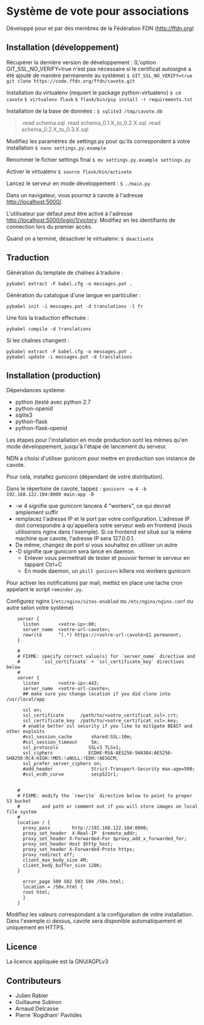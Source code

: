 Système de vote pour associations
=================================

Développé pour et par des membres de la Fédération FDN (http://ffdn.org)

Installation (développement)
----------------------------

Récupérer la dernière version de développement :
(L'option GIT_SSL_NO_VERIFY=true n'est pas nécessaire si le certificat autosigné a été ajouté de manière permanente au système)
`$ GIT_SSL_NO_VERIFY=true git clone https://code.ffdn.org/ffdn/cavote.git`

Installation du virtualenv (requiert le package python-virtualenv)
`$ cd cavote`
`$ virtualenv flask`
`$ flask/bin/pip install -r requirements.txt`

Installation de la base de données :
`$ sqlite3 /tmp/cavote.db`
 > .read schema.sql
 > .read schema_0.1.X_to_0.2.X.sql
 > .read schema_0.2.X_to_0.3.X.sql
 
Modifiez les paramètres de settings.py pour qu'ils correspondent à votre installation
`$ nano settings.py.example`

Renommer le fichier settings final
`$ mv settings.py.example settings.py`

Activer le virtualenv
`$ source flask/bin/activate`

Lancez le serveur en mode développement :
`$ ./main.py`

Dans un navigateur, vous pourrez à cavote à l'adresse
<http://localhost:5000/>.

L'utilisateur par défaut peut être activé à l'adresse
<http://localhost:5000/login/1/victory>. Modifiez en les
identifiants de connection lors du premier accès.

Quand on a terminé, désactiver le virtualenv:
`$ deactivate`

Traduction
----------

Génération du template de chaînes à traduire :
    
    pybabel extract -F babel.cfg -o messages.pot .

Génération du catalogue d'une langue en particulier :

    pybabel init -i messages.pot -d translations -l fr

Une fois la traduction effectuée :
    
    pybabel compile -d translations

Si les chaînes changent :

    pybabel extract -F babel.cfg -o messages.pot .
    pybabel update -i messages.pot -d translations


Installation (production)
-------------------------

Dépendances système:

 - python (testé avec python 2.7
 - python-openid
 - sqlite3
 - python-flask
 - python-flask-openid

Les étapes pour l'installation en mode production sont les
mêmes qu'en mode développement, jusqu'à l'étape de lancement
du serveur.

NDN a choisi d'utiliser gunicorn pour mettre en production
son instance de cavote.

Pour celà, installez gunicorn (dépendant de votre distribution).

Dans le répertoire de cavote, tappez :
`gunicorn -w 4 -b 192.168.122.104:8000 main:app -D`

 - -w 4 signifie que gunicorn lancera 4 "workers", ce qui devrait amplement suffir
 - remplacez l'adresse IP et le port par votre configuration. L'adresse IP doit
 correspondre à qu'appellera votre serveur web en frontend (nous utiliserons nginx dans l'exemple).
 Si ce frontend est situé sur la même machine que cavote, l'adresse IP sera 127.0.0.1.
 - De même, changez de port si vous souhaitez en utiliser un autre
 - -D signifie que gunicorn sera lancé en daemon. 
   - Enlever vous permettrait de tester et pouvoir fermer le serveur en tappant Ctrl+C 
   - En mode daemon, un `pkill gunicorn` killera vos workers gunicorn

Pour activer les notifications par mail, mettez en place une tache cron appelant le script `reminder.py`.

Configurez nginx (`/etc/nginx/sites-enabled` ou `/etc/nginx/nginx.conf` ou
autre selon votre système)

		server {
		  listen       <votre-ip>:80;
		  server_name  <votre-url-cavote>;
		  rewrite      ^(.*) https://<votre-url-cavote>$1 permanent;
		}
		
		#
		# FIXME: specify correct value(s) for `server_name` directive and
		#        `ssl_certificate` + `ssl_certificate_key` directives below
		#
		server {
		  listen       <votre-ip>:443;
		  server_name  <votre-url-cavote>;
		  ## make sure you change location if you did clone into /usr/local/app
		
		  ssl on;
		  ssl_certificate      /path/to/<votre_certificat_ssl>.crt;
		  ssl_certificate_key  /path/to/<votre_certificat_ssl>.key;
		  # enable better ssl security if you like to mitigate BEAST and other exploits
		  #ssl_session_cache       shared:SSL:10m;
		  #ssl_session_timeout     5m;
		  ssl_protocols           SSLv3 TLSv1;
		  ssl_ciphers             ECDHE-RSA-AES256-SHA384:AES256-SHA256:RC4:HIGH:!MD5:!aNULL:!EDH:!AESGCM;
		  ssl_prefer_server_ciphers on;
		  #add_header              Strict-Transport-Security max-age=500;
		  #ssl_ecdh_curve          secp521r1;
		
		
		#
		# FIXME: modify the `rewrite` directive below to point to proper S3 bucket
		#        and path or comment out if you will store images on local file system
		#
		location / {
		  proxy_pass        http://192.168.122.104:8000;
		  proxy_set_header  X-Real-IP  $remote_addr;
		  proxy_set_header X-Forwarded-For $proxy_add_x_forwarded_for;
		  proxy_set_header Host $http_host;
		  proxy_set_header X-Forwarded-Proto https;
		  proxy_redirect off;
		  client_max_body_size 4M;
		  client_body_buffer_size 128K;
		}
		
		  error_page 500 502 503 504 /50x.html;
		  location = /50x.html {
		  root html;
		  }
		}


Modifiez les valeurs correspondant a la configuration de votre installation.
Dans l'exemple ci dessus, cavote sera disponible automatiquement et uniquement
en HTTPS.

Licence
-------

La licence appliquée est la GNU/AGPLv3

Contributeurs
-------------

 - Julien Rabier
 - Guillaume Subiron
 - Arnaud Delcasse
 - Pierre 'Rogdham' Pavlidès


